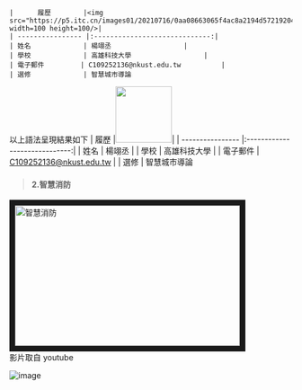 ```
|      履歷        |<img src="https://p5.itc.cn/images01/20210716/0aa08663065f4ac8a2194d5721920422.jpeg" width=100 height=100/>|
| ---------------- |:-----------------------------:|
| 姓名             | 楊翊丞                  |
| 學校             | 高雄科技大學                  |
| 電子郵件         | C109252136@nkust.edu.tw          |
| 選修             | 智慧城市導論  
```
以上語法呈現結果如下
|      履歷        |<img src="https://p5.itc.cn/images01/20210716/0aa08663065f4ac8a2194d5721920422.jpeg" width=100 height=100/>|
| ---------------- |:-----------------------------:|
| 姓名             | 楊翊丞                  |
| 學校             | 高雄科技大學                  |
| 電子郵件         | C109252136@nkust.edu.tw          |
| 選修             | 智慧城市導論
>#### 2.智慧消防
<a href="http://www.youtube.com/watch?feature=player_embedded&v=cIULsEsSR38" target="_blank"><img src="http://img.youtube.com/vi/cIULsEsSR38/0.jpg" 
alt="智慧消防" width="400" height="250" border="10" /></a>
<br>影片取自 youtube


![image](https://github.com/C109252136/113-03-01/assets/161834924/922472c4-8dc9-441c-8b7d-620e4b2d10c3)

